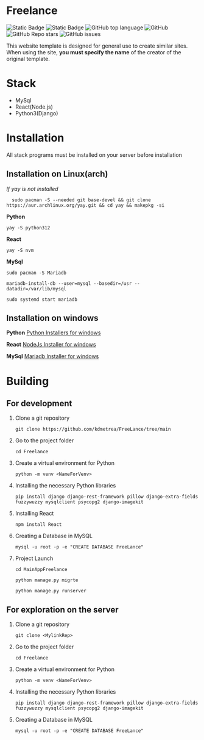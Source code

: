 ﻿

# Freelance
![Static Badge](https://img.shields.io/badge/-blue?style=flat&logo=telegram&link=t.me%2FKdmetrea) ![Static Badge](https://img.shields.io/badge/Kdmetrea-FreeLance-green) ![GitHub top language](https://img.shields.io/github/languages/top/Kdmetrea/Freelance) ![GitHub](https://img.shields.io/github/license/Kdmetrea/Freelance) ![GitHub Repo stars](https://img.shields.io/github/stars/Kdmetrea/Freelance) ![GitHub issues](https://img.shields.io/github/issues/Kdmetrea/Freelance)


This website template is designed for general use to create similar sites. When using the site, **you must specify the name** of the creator of the original template.
# Stack
 - MySql
 - React(Node.js)
 - Python3(Django)
# Installation
All stack programs must be installed on your server before installation
## Installation on Linux(arch)

*If yay is not installed*

      sudo pacman -S --needed git base-devel && git clone https://aur.archlinux.org/yay.git && cd yay && makepkg -si

**Python**

    yay -S python312

**React**

    yay -S nvm

**MySql**

    sudo pacman -S Mariadb
    
    mariadb-install-db --user=mysql --basedir=/usr --datadir=/var/lib/mysql
    
    sudo systemd start mariadb

## Installation on windows
**Python**
[Python Installers for windows](https://www.python.org/downloads/windows/)

**React**
   [NodeJs Installer for windows](https://nodejs.org/en/download/prebuilt-installer)
   
**MySql**
 [Mariadb Installer for windows](https://mariadb.org/download/?t=mariadb&p=mariadb&r=11.4.2&os=windows&cpu=x86_64&pkg=msi&mirror=mobinhost)
# Building

## For development
 1. Clone a git repository
 
	 `git clone https://github.com/kdmetrea/FreeLance/tree/main`
 
 2. Go to the project folder
 
    `cd Freelance`
    
 3. Create a virtual environment for Python
 
	 `python -m venv <NameForVenv>`
4.  Installing the necessary Python libraries

	`pip install django django-rest-framework pillow django-extra-fields fuzzywuzzy mysqlclient psycopg2 django-imagekit`

5. Installing React

	`npm install React`

6. Creating a Database in MySQL

	`mysql -u root -p -e "CREATE DATABASE FreeLance"`

7. Project Launch

	`cd MainAppFreelance`
	
	`python manage.py migrte`
	
	`python manage.py runserver`

## For exploration on the server
 1. Clone a git repository
 
	 `git clone <MylinkRep>`
 
 2. Go to the project folder
 
    `cd Freelance`
    
 3. Create a virtual environment for Python
 
	 `python -m venv <NameForVenv>`
4.  Installing the necessary Python libraries

	`pip install django django-rest-framework pillow django-extra-fields fuzzywuzzy mysqlclient psycopg2 django-imagekit`
	
5. Creating a Database in MySQL

	`mysql -u root -p -e "CREATE DATABASE FreeLance"`
